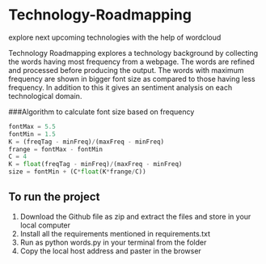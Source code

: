 # Technology-Roadmapping
explore next upcoming technologies with the help of wordcloud


Technology Roadmapping explores a technology background by collecting the words having most frequency from a webpage. The words are refined and processed before producing the output. The words with maximum frequency are shown in bigger font size as compared to those having less frequency. In addition to this it gives an sentiment analysis on each technological domain. 

###Algorithm to calculate font size based on frequency

```python
fontMax = 5.5
fontMin = 1.5
K = (freqTag - minFreq)/(maxFreq - minFreq)
frange = fontMax - fontMin
C = 4            
K = float(freqTag - minFreq)/(maxFreq - minFreq)
size = fontMin + (C*float(K*frange/C))
```
## To run the project 
1. Download the Github file as zip and extract the files and store in your local computer
2. Install all the requirements mentioned in requirements.txt
3. Run as python words.py in your terminal from the folder
4. Copy the local host address and paster in the browser
